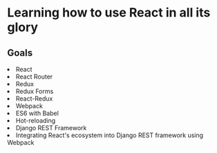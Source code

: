 # Learning how to use React in all its glory


<h2> Goals </h2>

<li>React</li>
<li>React Router</li>
<li>Redux</li>
<li>Redux Forms</li>
<li>React-Redux</li>
<li>Webpack</li>
<li>ES6 with Babel</li>
<li>Hot-reloading</li>
<li>Django REST Framework</li>
<li>Integrating React's ecosystem into Django REST framework using Webpack</li>

